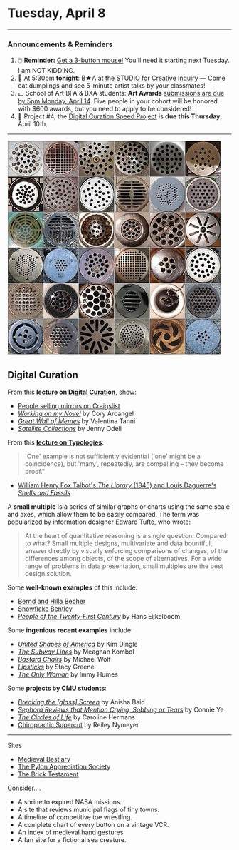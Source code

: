# Tuesday, April 8

---

### Announcements & Reminders

1. 🖱️ **Reminder:** [Get a 3-button mouse!](https://github.com/golanlevin/60-120/blob/main/2025/syllabus/readme.md#required-course-materials) You'll need it starting next Tuesday. I am NOT KIDDING. 
2. 🥟 At 5:30pm **tonight**: [B★A at the STUDIO for Creative Inquiry](https://studioforcreativeinquiry.org/events/ba-2025-sign-up-by-march-10th-day-of-is-april-8) — Come eat dumplings and see 5-minute artist talks by your classmates!
3. 💵 School of Art BFA & BXA students: **Art Awards** [submissions are due by 5pm Monday, April 14](https://docs.google.com/document/d/19nIiLgecg2j82AB-yGhDrMtTlAeEjtex/edit?tab=t.0). Five people in your cohort will be honored with $600 awards, but you need to apply to be considered!
4. 🔗 Project #4, the [Digital Curation Speed Project](../assignments/digital_curation/readme.md) is **due this Thursday**, April 10th. 

---

![drain_covers.jpg](img/drain_covers.jpg)

## Digital Curation

From this [**lecture on Digital Curation**](https://github.com/golanlevin/60-120/tree/main/2025/lectures/digital_curation), show: 

* [People selling mirrors on Craigslist](https://www.instagram.com/p/DG5zDfSRuc3)
* [*Working on my Novel*](https://coryarcangel.com/things-i-made/2012-037-work-on-my-novel-book.html) by Cory Arcangel
* [*Great Wall of Memes*](https://www.greatwallofmemes.com/) by Valentina Tanni 
* [*Satellite Collections*](https://www.jennyodell.com/satellite.html) by Jenny Odell

From this [**lecture on Typologies**](https://github.com/golanlevin/ExperimentalCapture/blob/master/docs/typologies.md#collections-presented-in-time):

> 'One' example is not sufficiently evidential ('one' might be a coincidence), but 'many', repeatedly, are compelling – they become proof."

* [William Henry Fox Talbot's *The Library* (1845) and Louis Daguerre's *Shells and Fossils*](https://github.com/golanlevin/ExperimentalCapture/blob/master/docs/typologies.md#photographic-typologies) 

A **small multiple** is a series of similar graphs or charts using the same scale and axes, which allow them to be easily compared. The term was popularized by information designer Edward Tufte, who wrote:

> At the heart of quantitative reasoning is a single question: Compared to what? Small multiple designs, multivariate and data bountiful, answer directly by visually enforcing comparisons of changes, of the differences among objects, of the scope of alternatives. For a wide range of problems in data presentation, small multiples are the best design solution.

Some **well-known examples** of this include: 

* [Bernd and Hilla Becher](https://github.com/golanlevin/ExperimentalCapture/blob/master/docs/typologies.md#bernd-and-hilla-becher)
* [Snowflake Bentley](https://github.com/golanlevin/ExperimentalCapture/blob/master/docs/typologies.md#wilson-a-snowflake-bentley-1865-1931)
* [*People of the Twenty‐First Century*](https://github.com/golanlevin/ExperimentalCapture/blob/master/docs/typologies.md#people-of-the-twentyfirst-century) by Hans Eijkelboom


Some **ingenious recent examples** include: 

* [*United Shapes of America*](https://raw.githubusercontent.com/golanlevin/ExperimentalCapture/master/docs/images/typologies/datavis_dingle_united_shapes.jpg) by Kim Dingle
* [*The Subway Lines*](https://raw.githubusercontent.com/golanlevin/ExperimentalCapture/master/docs/images/typologies/datavis_subwaylines.jpg) by Meaghan Kombol
* [*Bastard Chairs*](https://github.com/golanlevin/ExperimentalCapture/blob/master/docs/typologies.md#michael-wolf-bastard-chairs) by Michael Wolf
* [*Lipsticks*](https://github.com/golanlevin/ExperimentalCapture/blob/master/docs/portraits_3_indirect_portrait.md#stacy-greene-lipsticks) by Stacy Greene
* [*The Only Woman*](https://github.com/golanlevin/ExperimentalCapture/blob/master/docs/portraits_1_series.md#the-only-woman) by Immy Humes


Some **projects by CMU students**: 

* [*Breaking the [glass] Screen*](https://anishabaid.com/breaking-the-glass-screen) by Anisha Baid
* [*Sephora Reviews that Mention Crying, Sobbing or Tears*](https://github.com/everestpipkin/datagardens/tree/master/students/khanniie/5_newDataSet) by Connie Ye
* [*The Circles of Life*](https://www.instagram.com/the.circles.of.life/) by Caroline Hermans
* [Chiropractic Supercut](https://www.youtube.com/watch?v=mc_J4wbwKxY) by Reiley Nymeyer 

---

Sites

* [Medieval Bestiary](https://bestiary.ca/beasts/beastgallery77.htm)
* [The Pylon Appreciation Society](https://www.pylons.org/)
* [The Brick Testament](https://thebrickbible.com/legacy/)

Consider....

* A shrine to expired NASA missions.
* A site that reviews municipal flags of tiny towns.
* A timeline of competitive toe wrestling.
* A complete chart of every button on a vintage VCR.
* An index of medieval hand gestures.
* A fan site for a fictional sea creature.




